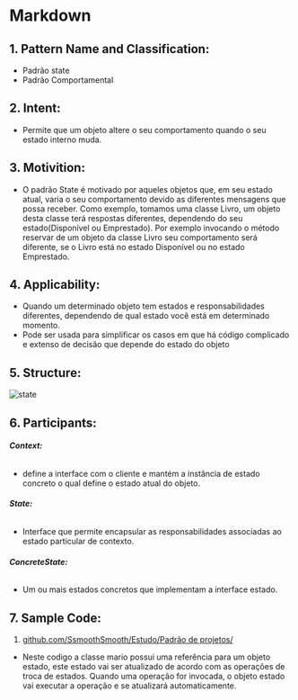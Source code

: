 # **Markdown**

## 1. **Pattern Name and Classification:**
* Padrão state
* Padrão Comportamental

## 2. **Intent:**
*  Permite que um objeto altere o seu comportamento quando o seu estado interno muda.

## 3. **Motivition:**
* O padrão State é motivado por aqueles objetos que, em seu estado atual, varia o seu comportamento devido as diferentes mensagens que possa receber. Como exemplo, tomamos uma classe Livro, um objeto desta classe terá respostas diferentes, dependendo do seu estado(Disponível ou Emprestado). Por exemplo invocando o método reservar de um objeto da classe Livro seu comportamento será diferente, se o Livro está no estado Disponível ou no estado Emprestado.

## 4. **Applicability:**
* Quando um determinado objeto tem estados e responsabilidades diferentes, dependendo de qual estado você está em determinado momento.
* Pode ser usada para simplificar os casos em que há código complicado e extenso de decisão que depende do estado do objeto

## 5. **Structure:**
![state]()

## 6. **Participants:**

######    **Context:**
* define a interface com o cliente e mantém a instância de estado concreto o qual define o estado atual do objeto.

######    **State:**
* Interface que permite encapsular as responsabilidades associadas ao estado particular de contexto.

######    **ConcreteState:**
* Um ou mais estados concretos que implementam a interface estado.

## 7. **Sample Code:**
1. [github.com/SsmoothSmooth/Estudo/Padrão de projetos/]()
 * Neste codigo a classe mario possui uma referência para um objeto estado, este estado vai ser atualizado de acordo com as operações de troca de estados. Quando uma operação for invocada, o objeto estado vai executar a operação e se atualizará automaticamente.
